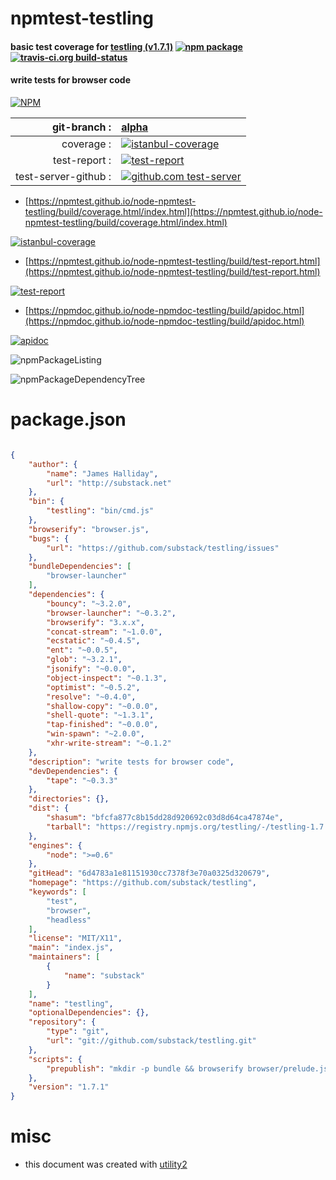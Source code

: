 # npmtest-testling

#### basic test coverage for  [testling (v1.7.1)](https://github.com/substack/testling)  [![npm package](https://img.shields.io/npm/v/npmtest-testling.svg?style=flat-square)](https://www.npmjs.org/package/npmtest-testling) [![travis-ci.org build-status](https://api.travis-ci.org/npmtest/node-npmtest-testling.svg)](https://travis-ci.org/npmtest/node-npmtest-testling)

#### write tests for browser code

[![NPM](https://nodei.co/npm/testling.png?downloads=true&downloadRank=true&stars=true)](https://www.npmjs.com/package/testling)

| git-branch : | [alpha](https://github.com/npmtest/node-npmtest-testling/tree/alpha)|
|--:|:--|
| coverage : | [![istanbul-coverage](https://npmtest.github.io/node-npmtest-testling/build/coverage.badge.svg)](https://npmtest.github.io/node-npmtest-testling/build/coverage.html/index.html)|
| test-report : | [![test-report](https://npmtest.github.io/node-npmtest-testling/build/test-report.badge.svg)](https://npmtest.github.io/node-npmtest-testling/build/test-report.html)|
| test-server-github : | [![github.com test-server](https://npmtest.github.io/node-npmtest-testling/GitHub-Mark-32px.png)](https://npmtest.github.io/node-npmtest-testling/build/app/index.html) | | build-artifacts : | [![build-artifacts](https://npmtest.github.io/node-npmtest-testling/glyphicons_144_folder_open.png)](https://github.com/npmtest/node-npmtest-testling/tree/gh-pages/build)|

- [https://npmtest.github.io/node-npmtest-testling/build/coverage.html/index.html](https://npmtest.github.io/node-npmtest-testling/build/coverage.html/index.html)

[![istanbul-coverage](https://npmtest.github.io/node-npmtest-testling/build/screenCapture.buildCi.browser.%252Ftmp%252Fbuild%252Fcoverage.lib.html.png)](https://npmtest.github.io/node-npmtest-testling/build/coverage.html/index.html)

- [https://npmtest.github.io/node-npmtest-testling/build/test-report.html](https://npmtest.github.io/node-npmtest-testling/build/test-report.html)

[![test-report](https://npmtest.github.io/node-npmtest-testling/build/screenCapture.buildCi.browser.%252Ftmp%252Fbuild%252Ftest-report.html.png)](https://npmtest.github.io/node-npmtest-testling/build/test-report.html)

- [https://npmdoc.github.io/node-npmdoc-testling/build/apidoc.html](https://npmdoc.github.io/node-npmdoc-testling/build/apidoc.html)

[![apidoc](https://npmdoc.github.io/node-npmdoc-testling/build/screenCapture.buildCi.browser.%252Ftmp%252Fbuild%252Fapidoc.html.png)](https://npmdoc.github.io/node-npmdoc-testling/build/apidoc.html)

![npmPackageListing](https://npmtest.github.io/node-npmtest-testling/build/screenCapture.npmPackageListing.svg)

![npmPackageDependencyTree](https://npmtest.github.io/node-npmtest-testling/build/screenCapture.npmPackageDependencyTree.svg)



# package.json

```json

{
    "author": {
        "name": "James Halliday",
        "url": "http://substack.net"
    },
    "bin": {
        "testling": "bin/cmd.js"
    },
    "browserify": "browser.js",
    "bugs": {
        "url": "https://github.com/substack/testling/issues"
    },
    "bundleDependencies": [
        "browser-launcher"
    ],
    "dependencies": {
        "bouncy": "~3.2.0",
        "browser-launcher": "~0.3.2",
        "browserify": "3.x.x",
        "concat-stream": "~1.0.0",
        "ecstatic": "~0.4.5",
        "ent": "~0.0.5",
        "glob": "~3.2.1",
        "jsonify": "~0.0.0",
        "object-inspect": "~0.1.3",
        "optimist": "~0.5.2",
        "resolve": "~0.4.0",
        "shallow-copy": "~0.0.0",
        "shell-quote": "~1.3.1",
        "tap-finished": "~0.0.0",
        "win-spawn": "~2.0.0",
        "xhr-write-stream": "~0.1.2"
    },
    "description": "write tests for browser code",
    "devDependencies": {
        "tape": "~0.3.3"
    },
    "directories": {},
    "dist": {
        "shasum": "bfcfa877c8b15dd28d920692c03d8d64ca47874e",
        "tarball": "https://registry.npmjs.org/testling/-/testling-1.7.1.tgz"
    },
    "engines": {
        "node": ">=0.6"
    },
    "gitHead": "6d4783a1e81151930cc7378f3e70a0325d320679",
    "homepage": "https://github.com/substack/testling",
    "keywords": [
        "test",
        "browser",
        "headless"
    ],
    "license": "MIT/X11",
    "main": "index.js",
    "maintainers": [
        {
            "name": "substack"
        }
    ],
    "name": "testling",
    "optionalDependencies": {},
    "repository": {
        "type": "git",
        "url": "git://github.com/substack/testling.git"
    },
    "scripts": {
        "prepublish": "mkdir -p bundle && browserify browser/prelude.js -o bundle/prelude.js"
    },
    "version": "1.7.1"
}
```



# misc
- this document was created with [utility2](https://github.com/kaizhu256/node-utility2)
